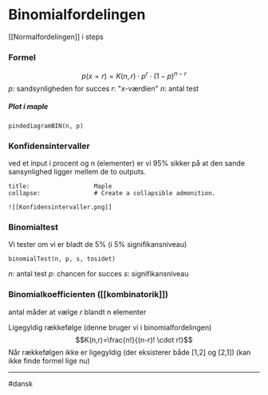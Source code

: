 # Binomialfordelingen
[[Normalfordelingen]] i steps

### Formel
$$p(x=r)=K(n,r) \cdot p^r \cdot (1-p)^{n-r}$$
$p$: sandsynligheden for succes
$r$: "$x$-værdien"
$n$: antal test

##### Plot i maple
`pindediagramBIN(n, p)`

### Konfidensintervaller
ved et input i procent og n (elementer) er vi 95% sikker på at den sande sansynlighed ligger mellem de to outputs.

```ad-example # Admonition type. See below for a list of available types.
title:                  Maple
collapse:               # Create a collapsible admonition.

![[Konfidensintervaller.png]]

```

### Binomialtest
Vi tester om vi er bladt de 5% (i 5% signifikansniveau)

`binomialTest(n, p, s, tosidet)`

$n$: antal test
$p$: chancen for succes
$s$: signifikansniveau

### Binomialkoefficienten ([[kombinatorik]])
antal måder at vælge $r$ blandt n elementer

Ligegyldig rækkefølge (denne bruger vi i binomialfordelingen)
$$K(n,r)=\frac{n!}{(n-r)! \cdot r!}$$
Når rækkefølgen ikke er ligegyldig (der eksisterer både [1,2] og [2,1])
(kan ikke finde formel lige nu)

---
#dansk 